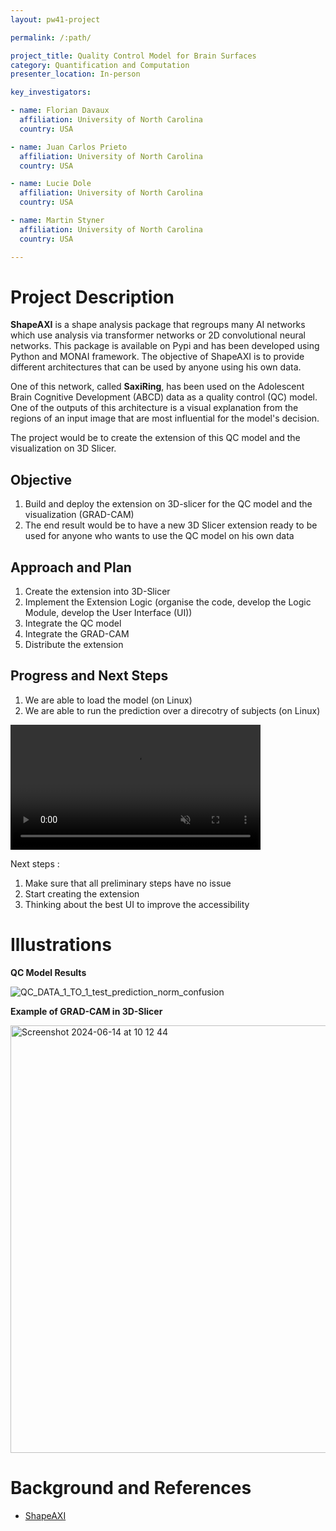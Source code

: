 ```yaml
---
layout: pw41-project

permalink: /:path/

project_title: Quality Control Model for Brain Surfaces
category: Quantification and Computation
presenter_location: In-person

key_investigators:

- name: Florian Davaux
  affiliation: University of North Carolina
  country: USA

- name: Juan Carlos Prieto
  affiliation: University of North Carolina
  country: USA

- name: Lucie Dole
  affiliation: University of North Carolina
  country: USA

- name: Martin Styner
  affiliation: University of North Carolina
  country: USA

---
```


# Project Description

<!-- Add a short paragraph describing the project. -->


**ShapeAXI** is a shape analysis package that regroups many AI networks which use analysis via transformer networks or 2D convolutional neural networks.
This package is available on Pypi and has been developed using Python and MONAI framework.
The objective of ShapeAXI is to provide different architectures that can be used by anyone using his own data. 

One of this network, called **SaxiRing**, has been used on the Adolescent Brain Cognitive Development (ABCD) data as a quality control (QC) model. One of the outputs of this architecture is a visual explanation from the regions of an input image that are most influential for the model's decision. 

The project would be to create the extension of this QC model and the visualization on 3D Slicer.



## Objective

<!-- Describe here WHAT you would like to achieve (what you will have as end result). -->


1. Build and deploy the extension on 3D-slicer for the QC model and the visualization (GRAD-CAM)
3. The end result would be to have a new 3D Slicer extension ready to be used for anyone who wants to use the QC model on his own data



## Approach and Plan

<!-- Describe here HOW you would like to achieve the objectives stated above. -->


1. Create the extension into 3D-Slicer 
2. Implement the Extension Logic (organise the code, develop the Logic Module, develop the User Interface (UI))
3. Integrate the QC model 
4. Integrate the GRAD-CAM
4. Distribute the extension



## Progress and Next Steps

<!-- Update this section as you make progress, describing of what you have ACTUALLY DONE.
     If there are specific steps that you could not complete then you can describe them here, too. -->


1. We are able to load the model (on Linux)
2. We are able to run the prediction over a direcotry of subjects (on Linux)

<video
   controls muted
   src="https://github.com/NA-MIC/ProjectWeek/PW41_2024_MIT/Projects/QualityControlModelForBrainSurfaces/Slicer\ Video.mp4"
   style="max-height:640px; min-height: 200px">
 </video>

Next steps :
1. Make sure that all preliminary steps have no issue
2. Start creating the extension
3. Thinking about the best UI to improve the accessibility



# Illustrations

<!-- Add pictures and links to videos that demonstrate what has been accomplished. -->


**QC Model Results**

![QC_DATA_1_TO_1_test_prediction_norm_confusion](https://github.com/NA-MIC/ProjectWeek/assets/91245912/fba985f2-eaa3-4afc-b156-223ff5a90561)

**Example of GRAD-CAM in 3D-Slicer**

<img width="684" alt="Screenshot 2024-06-14 at 10 12 44" src="https://github.com/NA-MIC/ProjectWeek/assets/91245912/4d99d283-8869-4e41-9e0f-5a883ddd104f">



# Background and References

<!-- If you developed any software, include link to the source code repository.
     If possible, also add links to sample data, and to any relevant publications. -->


- [ShapeAXI](https://github.com/FlorianDAVAUX/ShapeAXI)

